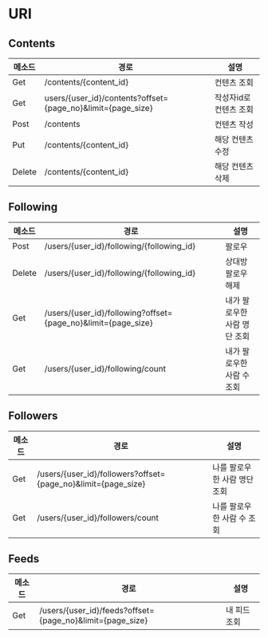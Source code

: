 # URI

## Contents

| 메소드 | 경로                                                        | 설명                   |
| ------ | ----------------------------------------------------------- | ---------------------- |
| Get    | /contents/{content_id}                                      | 컨텐츠 조회            |
| Get    | users/{user_id}/contents?offset={page_no}&limit={page_size} | 작성자id로 컨텐츠 조회 |
| Post   | /contents                                                   | 컨텐츠 작성            |
| Put    | /contents/{content_id}                                      | 해당 컨텐츠 수정       |
| Delete | /contents/{content_id}                                      | 해당 컨텐츠 삭제       |

## Following

| 메소드 | 경로                                                         | 설명                         |
| ------ | ------------------------------------------------------------ | ---------------------------- |
| Post   | /users/{user_id}/following/{following_id}                    | 팔로우                       |
| Delete | /users/{user_id}/following/{following_id}                    | 상대방 팔로우 해제           |
| Get    | /users/{user_id}/following?offset={page_no}&limit={page_size} | 내가 팔로우한 사람 명단 조회 |
| Get    | /users/{user_id}/following/count                             | 내가 팔로우한 사람 수 조회   |

## Followers

| 메소드 | 경로                                                         | 설명                         |
| ------ | ------------------------------------------------------------ | ---------------------------- |
| Get    | /users/{user_id}/followers?offset={page_no}&limit={page_size} | 나를 팔로우한 사람 명단 조회 |
| Get    | /users/{user_id}/followers/count                             | 나를 팔로우한 사람 수 조회   |

## Feeds

| 메소드 | 경로                                                      | 설명         |
| ------ | --------------------------------------------------------- | ------------ |
| Get    | /users/{user_id}/feeds?offset={page_no}&limit={page_size} | 내 피드 조회 |